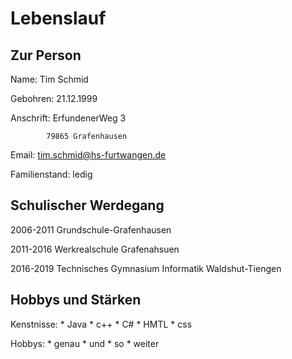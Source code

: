 # Lebenslauf

## Zur Person
Name: 			Tim Schmid

Gebohren: 		21.12.1999

Anschrift: 		ErfundenerWeg 3 
			
			79865 Grafenhausen

Email: 			tim.schmid@hs-furtwangen.de

Familienstand: 		ledig


## Schulischer Werdegang

2006-2011		Grundschule-Grafenhausen

2011-2016		Werkrealschule Grafenahsuen

2016-2019		Technisches Gymnasium Informatik Waldshut-Tiengen

## Hobbys und Stärken

Kenstnisse:		* Java
			* c++
			* C#
			* HMTL
			* css


Hobbys:			* genau
			* und
			* so
			* weiter			

